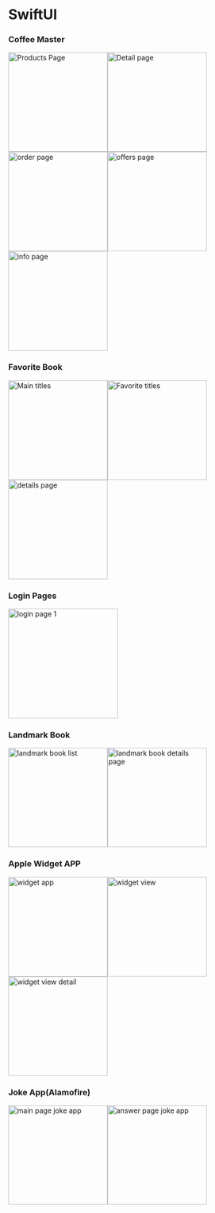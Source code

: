 # SwiftUI

<h3>Coffee Master</h3>

<img width="200" alt="Products Page" src="https://user-images.githubusercontent.com/77584235/213914607-368a70c1-93fe-4258-ba27-93765fa7db75.png"><img width="200" alt="Detail page" src="https://user-images.githubusercontent.com/77584235/213914620-deb3e9a9-816d-4e9b-a846-7192ceaf3ae4.png"><img width="200" alt="order page" src="https://user-images.githubusercontent.com/77584235/213914628-6cce93c6-b721-46c4-b02c-8338b9077ec8.png"><img width="200" alt="offers page" src="https://user-images.githubusercontent.com/77584235/213914638-59710df3-a7af-4f2f-9333-47f637d5b3f5.png"><img width="200" alt="info page" src="https://user-images.githubusercontent.com/77584235/213914641-42474edc-4e99-494c-936a-a874a2cf0dd2.png">

<h3>Favorite Book</h3>

<img width="200" alt="Main titles" src="https://user-images.githubusercontent.com/77584235/208209453-2a75ec51-eb26-48e6-a790-3db95f1af04a.png"><img width="200" alt="Favorite titles" src="https://user-images.githubusercontent.com/77584235/208209465-91154692-ea10-435a-ab62-701257f20e60.png"><img width = "200" alt = "details page" src="https://user-images.githubusercontent.com/77584235/208253770-cce77cbb-b89b-4f21-ae29-9918caa2f4e6.png">

<h3>Login Pages</h3>

<img width="221" alt="login page 1" src="https://user-images.githubusercontent.com/77584235/222925558-590fd274-f76e-4be2-a12e-f3ee1ef3eb76.png">

<h3>Landmark Book</h3>

<img width="200" alt= "landmark book list" src = "https://user-images.githubusercontent.com/77584235/208310953-d66faf9d-efb9-4b71-a129-ad8752523cec.png"><img width = "200" alt = "landmark book details page" src = "https://user-images.githubusercontent.com/77584235/208310956-8ad09ad6-39b3-45d3-95a4-c8726dba2bb5.png">


<h3>Apple Widget APP</h3>

<img width= "200" alt="widget app" src="https://user-images.githubusercontent.com/77584235/221923350-e5693aa8-cd45-4c9e-8db8-3ed621b79fc5.png"><img width= "200" alt="widget view" src="https://user-images.githubusercontent.com/77584235/221923386-31ab78af-e5f5-46a1-b474-04e43cf61539.png"><img width= "200" alt="widget view detail" src="https://user-images.githubusercontent.com/77584235/221923409-69f96c7c-9ba5-4487-ba5e-3a7197572824.png">

<h3>Joke App(Alamofire)</h3>

<img width= "200" alt = "main page joke app" src= "https://user-images.githubusercontent.com/77584235/224458435-8a3b888c-85e3-46cf-9d8e-2c02abb7bb3d.png"><img width= "200" alt = "answer page joke app" src= "https://user-images.githubusercontent.com/77584235/224458439-a692feea-07ae-4691-b1e9-f04678cf3682.png">



